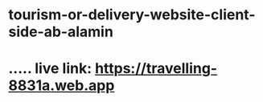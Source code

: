 # tourism-or-delivery-website-client-side-ab-alamin

# ..... live link: https://travelling-8831a.web.app

